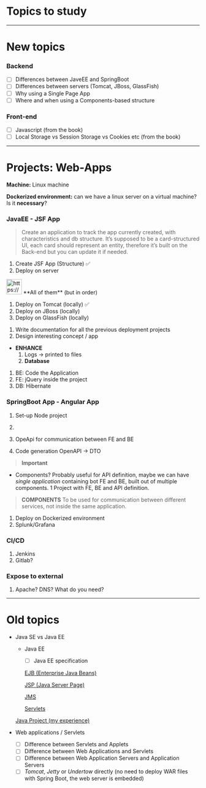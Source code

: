 # Topics to study

---

# New topics

### Backend

- [ ]  Differences between JaveEE and SpringBoot
- [ ]  Differences between servers (Tomcat, JBoss, GlassFish)
- [ ]  Why using a Single Page App
- [ ]  Where and when using a Components-based structure

### Front-end

- [ ]  Javascript (from the book)
- [ ]  Local Storage vs Session Storage vs Cookies etc (from the book)

---

# Projects: Web-Apps

**Machine:** Linux machine

**Dockerized environment:** can we have a linux server on a virtual machine? Is it **necessary**?

### JavaEE - JSF App

> Create an application to track the app currently created, with characteristics and db structure.
It’s supposed to be a card-structured UI, each card should represent an entity, therefore it’s built on the Back-end but you can update it if needed.
> 
1. Create JSF App (Structure)  ✅
2. Deploy on server

<aside>
<img src="https://www.notion.so/icons/skull_purple.svg" alt="https://www.notion.so/icons/skull_purple.svg" width="40px" /> **All of them** (but in order)

1. Deploy on Tomcat (locally) ✅
2. Deploy on JBoss (locally)
3. Deploy on GlassFish (locally)
</aside>

1. Write documentation for all the previous deployment projects
2. Design interesting concept / app
- **ENHANCE**
    1. Logs → printed to files
    2. **Database**
1. BE: Code the Application
2. FE: jQuery inside the project
3. DB: Hibernate

### SpringBoot App - Angular App

1. Set-up Node project
2. 

1. OpeApi for communication between FE and BE
2. Code generation OpenAPI → DTO

> **Important**
- Components?
Probably useful for API definition, maybe we can have *single application* containing bot FE and BE, built out of multiple components.
1 Project with FE, BE and API definition.
> 

> **COMPONENTS**
To be used for communication between different services, not inside the same application.
> 
1. Deploy on Dockerized environment
2. Splunk/Grafana

### CI/CD

1. Jenkins
2. Gitlab?

### Expose to external

1. Apache? DNS? What do you need?

---

# Old topics

- Java SE vs Java EE
    - Java EE
        - [ ]  Java EE specification
        
        [EJB (Enterprise Java Beans)](EJB%20(Enterprise%20Java%20Beans)%20772657b460d94cfbaf4112beb2a3c933.md)
        
        [JSP (Java Server Page)](JSP%20(Java%20Server%20Page)%20819fc6e6a98a4e649f60069a9b90137f.md)
        
        [JMS](JMS%20a31e20ac5dc64b5aafb7a35c4bf1a6d3.md)
        
        [Servlets](Servlets%205cf9c2e1aa994d9b85668558098c40f6.md)
        
    
    [Java Project (my experience)](Java%20Project%20(my%20experience)%208a50617e506945d7a795fa01de6fdb24.md)
    
- Web applications / Servlets
    - [ ]  Difference between Servlets and Applets
    - [ ]  Difference between Web Applications and Servlets
    - [ ]  Difference between Web Application Servers and Application Servers
    - [ ]  *Tomcat*, *Jetty* or *Undertow* directly (no need to deploy WAR files with Spring Boot, the web server is embedded)